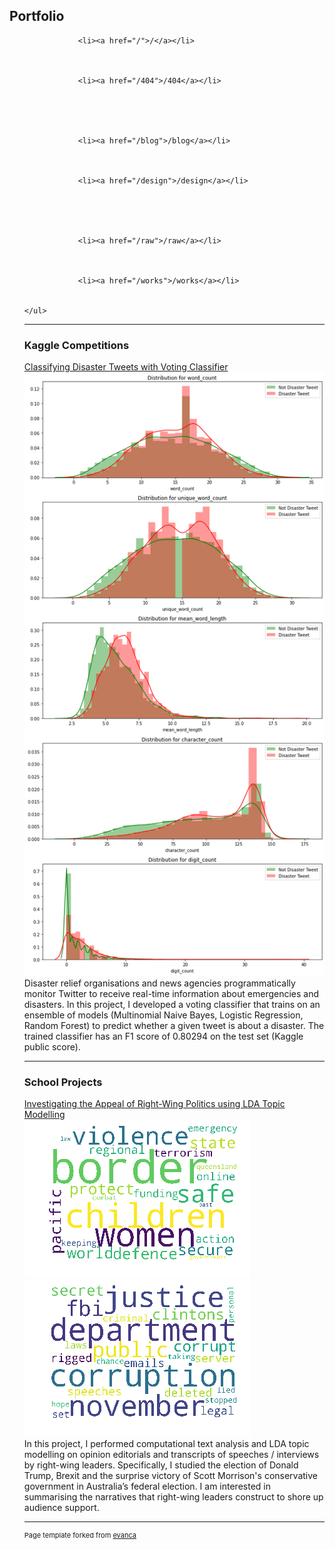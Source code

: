 ## Portfolio
<ul>
        
            
                <li><a href="/">/</a></li>
            
        
            
                <li><a href="/404">/404</a></li>
            
        
            
        
            
                <li><a href="/blog">/blog</a></li>
            
        
            
                <li><a href="/design">/design</a></li>
            
        
            
        
            
                <li><a href="/raw">/raw</a></li>
            
        
            
                <li><a href="/works">/works</a></li>
            
        
    </ul>
---

### Kaggle Competitions

[Classifying Disaster Tweets with Voting Classifier](https://github.com/GuoXuan97/Kaggle-Project-NLP-with-Disaster-Tweets/blob/master/nlp-with-disaster-tweets.ipynb)
<img src="images/nlp_disaster_tweet_detection.png?raw=true"/><br>
Disaster relief organisations and news agencies programmatically monitor Twitter to receive real-time information about emergencies and disasters. In this project, I developed a voting classifier that trains on an ensemble of models (Multinomial Naive Bayes, Logistic Regression, Random Forest) to predict whether a given tweet is about a disaster. The trained classifier has an F1 score of 0.80294 on the test set (Kaggle public score).

---
### School Projects

[Investigating the Appeal of Right-Wing Politics using LDA Topic Modelling](https://github.com/GuoXuan97/Investigating-the-Appeal-of-Right-Wing-Politics-using-LDA-Topic-Modelling/blob/master/FinalProject.ipynb)<br>
<img src="images/Aus4.png?raw=true"/><br>
<img src="images/Trump3.png?raw=true"/><br>
In this project, I performed computational text analysis and LDA topic modelling on opinion editorials and transcripts of speeches / interviews by right-wing leaders. Specifically, I studied the election of Donald Trump, Brexit and the surprise victory of Scott Morrison's conservative government in Australia’s federal election. I am interested in summarising the narratives that right-wing leaders construct to shore up audience support. 

---
<p style="font-size:11px">Page template forked from <a href="https://github.com/evanca/quick-portfolio">evanca</a></p>
<!-- Remove above link if you don't want to attibute -->
